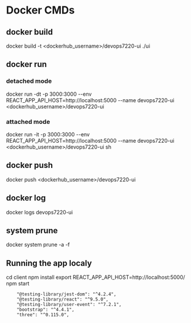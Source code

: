 # Docker CMDs

## docker build
docker build -t <dockerhub_username>/devops7220-ui ./ui

## docker run
### detached mode
docker run -dt -p 3000:3000 --env REACT_APP_API_HOST=http://localhost:5000 --name devops7220-ui <dockerhub_username>/devops7220-ui
### attached mode
docker run -it -p 3000:3000 --env REACT_APP_API_HOST=http://localhost:5000 --name devops7220-ui <dockerhub_username>/devops7220-ui sh

## docker push
docker push <dockerhub_username>/devops7220-ui

## docker log
docker logs devops7220-ui

## system prune
docker system prune -a -f

## Running the app localy
cd client
npm install
export REACT_APP_API_HOST=http://localhost:5000/
npm start



        "@testing-library/jest-dom": "^4.2.4",
        "@testing-library/react": "^9.5.0",
        "@testing-library/user-event": "^7.2.1",
        "bootstrap": "^4.4.1",
        "three": "^0.115.0",